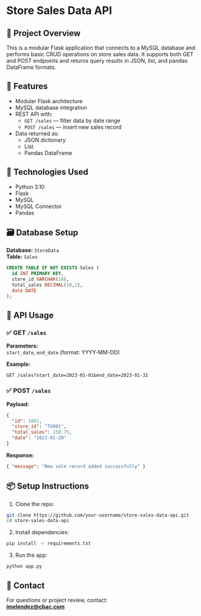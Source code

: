 # Store Sales Data API

## 📌 Project Overview

This is a modular Flask application that connects to a MySQL database and performs basic CRUD operations on store sales data. It supports both GET and POST endpoints and returns query results in JSON, list, and pandas DataFrame formats.

## 🚀 Features

- Modular Flask architecture
- MySQL database integration
- REST API with:
  - `GET /sales` — filter data by date range
  - `POST /sales` — insert new sales record
- Data returned as:
  - JSON dictionary
  - List
  - Pandas DataFrame

## 🧰 Technologies Used

- Python 3.10
- Flask
- MySQL
- MySQL Connector
- Pandas

## 🗃️ Database Setup

**Database:** `StoreData`  
**Table:** `Sales`

```sql
CREATE TABLE IF NOT EXISTS Sales (
  id INT PRIMARY KEY,
  store_id VARCHAR(10),
  total_sales DECIMAL(10,2),
  date DATE
);
```

## 🔌 API Usage

### ✅ GET `/sales`

**Parameters:**  
`start_date`, `end_date` (format: YYYY-MM-DD)

**Example:**
```
GET /sales?start_date=2023-01-01&end_date=2023-01-31
```

### ✅ POST `/sales`

**Payload:**
```json
{
  "id": 1001,
  "store_id": "TX001",
  "total_sales": 150.75,
  "date": "2023-01-20"
}
```

**Response:**
```json
{ "message": "New sale record added successfully" }
```

## 📦 Setup Instructions

1. Clone the repo:
```bash
git clone https://github.com/your-username/store-sales-data-api.git
cd store-sales-data-api
```

2. Install dependencies:
```bash
pip install -r requirements.txt
```

3. Run the app:
```bash
python app.py
```

## 📧 Contact

For questions or project review, contact:  
**imelendez@cbac.com**
